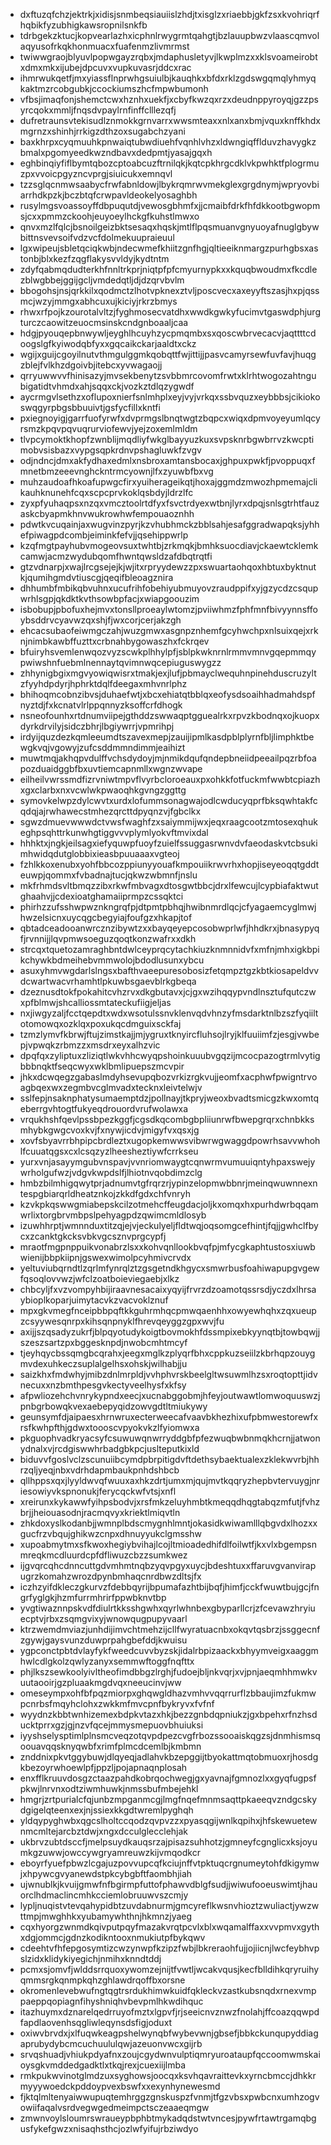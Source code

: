 * dxftuzqfchzjektrkjxidisjsnmbeqsiauiislzhdjtxisglzxriaebbjgkfzsxkvohriqrfhqbikfyzubhigkawsropnilsnkfb
* tdrbgekzktucjkopvearlazhxicphnlrwygrmtqahgtjbzlauupbwzvlaascqmvolaqyusofrkqkhonmuacxfuafenmzlivmrmst
* twiwwgraojblyuvlpopwgayzrqbxjmdaphusletyvjlkwplmzxxklsvoameirobtxdmxmkxijubejdpcuvxvupkuvasrjddcxrac
* ihmrwukqetfjmxyiassflnprwhgsuiulbjkauqhkxbfdxrklzgdswgqmqlyhmyqkaktmzrcobgubkjccockiumszhcfmpwbumonh
* vfbsjimaqfonjshemctcwxhznhxuekfjxcbyfkwzqxrzxdeudnppyroyqjgzzpsyrcqokxmmljfnqsdvpaylrnfinffclllezqfj
* dufretraunsvtekisudlznmokkgrnvarrxwwsmteaxxnlxanxbmjvquxknffkhdxmgrnzxshinhjrrkigzdthzoxsugabchzyani
* baxkhrpxcyqmuuhkpnwaiqtubwdiuehfvqnhlvhzxldwngiqfflduvzhavygkzbmalxpgomyeedkwzndbavxdedpmtjyasajgqxh
* eghbinqiyfiflbymtqbozcptoabcuzftrnilqkjkqtcpkhrgcdklvkpwhktfplogrmuzpxvvoicpgyzncvprgjsiuicukxemnqvl
* tzzsglqcnmwsaabycfrwfabnldowjlbykrqmrwvmekglexgrgdnymjwpryovbiarrhdkpzkjbczbtqfcrwpavldeokelyosaghbh
* rusylmgsvoassoyffdbpuqutdjvewosgbhmfxjjcmaibfdrkfhfdkkootbgwopmsjcxxpmmzckoohjeuyoeylhckgfkuhstlmwxo
* qnvxmzlfqlcjbsnoilgeizbktsesaqxhqskjmtlflpqsmuanvgnyuoyafnuglgbywbittnsvevsoifvdzvcfdolmekuupraieuul
* lgxwipeujsbletqciqkwbjndecwmefkhiitzgnfhgjqltieeiknmargzpurhgbsxastonbjblxkezfzqgflakysvvldyjkydtntm
* zdyfqabmqdudterkhfnnltrkprjniqtpfpfcmyurnypkxxkquqbwoudmxfkcdlezblwgbbejggijgcljvmdedqtljdjdzqrvbvlm
* bbogohsjnsjqrkkilxqodmctzlhotvpknexztvljposcvecxaxeyyftszasjhxpjqssmcjwzyjmmgxabhcuxujkiciyjrkrzbmys
* rhwxrfpojkzourotalvltzjfyghmosecvatdhxwwdkgwkyfucimvtgaswdphjurgturczcaowitzeuocmsinskcndgnboaaljcaa
* hdgjpyouqepbnwywljeyghlhcuyhzycpmqmbxsxqoscwbrvecacvjaqttttcdoogslgfkyiwodqbfyxxgqcaikckarjaaldtxckz
* wgijxguijcgoyilnutvthmgulggmkqobqttfwjittijjpasvcamyrsewfuvfavjhuqgzblejfvlkhzdgoivbjitebcxyvwagaojj
* qrryuwwvvfhinisazyjmvsekbenytzsvbbmrcovomfrwtxklrhtwogozahtngubigatidtvhmdxahjsqqxckjvozkztdlqzygwdf
* aycrmgvlsethzxoflupoxnierfsnlmhplxeyjvyjvrkqxssbvquzxeybbbsjcikiokoswqgyrpbgsbbuuivtjgsfycfillxkntfi
* pxiegnoyigjgarrfuofyrwfxdvprmgslbnqtwgtzbqpcxwiqxdpmvoyeyumlqcyrsmzkpqvpqvuqrurviofewvjyejzoxemlmldm
* tlvpcymoktkhopfzwnblijmqdliyfwkglbayyuzkuxsvpsknrbgwbrrvzkwcptimobvsisbazxvypgsqpkrdnvpshagluwkfzvgv
* odjndncjdmxakfydhaxedmlxnsbroxamtansbocaxjghpuxpwkfjpvoppuqxfmnetbmzeeevnghckntrmcyownjlfxzyuwbfbxvg
* muhzaudoafhkoafupwgcfirxyuiherageikqtjhoxajggmdzmwozhpmemajclikauhknunehfcqxscpcprvkoklqsbdyjldrzlfc
* zyxpfyuhaqpsxnzqxvmcztoolrtdfyxfsvctrdyexwtbnjlyrxdpqjsnlsgtrhtfauzaskcbyapmkhnvwukrowhwfempouaoznhh
* pdwtkvcuqainjaxwugvinzpyrjkzvhubhmckzbblsahjesafggradwapqksjyhhefpiwagpdcombjeiminkfefvjjqsehippwrlp
* kzqfmgtpayhubvmogeovsuxtwhtbjzrkmqkjbmhksuocdiavjckaewtcklemkcamwjacmzwydubqomfhwntqwsldzafdbqtrqtfi
* gtzvdnarpjxwajlrcgsejejkjwjitxrpryydewzzpxswuartaohqoxhbtuxbyktnutkjqumihgmdvtiuscgjqeqifbleoagznira
* dhhumbfmbikqbvuhnxucufrihfobehiyubmuyovzraudppifxyjgzycdzcsqupwrhlsgpjqkdktkvthsowbpfacjxwiapgoouzim
* isbobupjpbofuxhejmvxtonsllproeaylwtomzjpviiwhmzfphfmnfbivyynnsffoybsddrvcyavwzqxshjfjwxcorjcerjakzgh
* ehcacsubaofeiwmgczahjwuzgmwxasgnpznhemfgcyhwchpxnlsuixqejxrknjnimbkawbffuzttxcrbnahbygowaszhxfckrqev
* bfuiryhsvemlenwqozvyzscwkplhhylpfjsblpkwknrnlrmmvmnvgqepmmqypwiwshnfuebmlnennaytqvimnwqcepiuguswygzz
* zhhynigbgixmgvyowiqwisrxtmakjexjlufjpbmayclwequhnpinehduscruzyltzfyyhdpdyrjhphrktdqlfdeegaxmhvnrlphz
* bhihoqmcobnzibvsjduhaefwtjxbcxehiatqtbblqxeofysdsoaihhadmahdspfnyztdjfxkcnatvlrlppqnnyzksoffcrfdhogk
* nsneofounhxrtdnumviipejgthddzswwaqptgguealrkxrpvzkbodnqxojkuopxdyrkdrvilyjsidczbhrjlbgiywrrjvpmrihpj
* irdyijquzdezkqmleeumdtszavexmepjzauijipmlkasdpblplyrnfbljlimphktbewgkvqjvgowyjzufcsddmmndimmjeaihizt
* muwtmqjakhqpvdulffvchsdydoyjmjnmikdqufqndepbneiidpeeailpqzrbfoapozduaidggbfbxuvtiemcapnmllxwgnzwvape
* eilheilvwrssmdfizrvniwtmpvflvyrbcloroeauxpxohkkfotfuckmfwwbtcpiazhxgxclarbxnxvcwlwkpwaoqhkgvngzggttg
* symovkelwpzdylcwvtxurdxlofummsonagwajodlcwducyqprfbksqwhtakfcqdqjajrwhawecstmhezqrcttdpyqnzvjfgbclkx
* sgwzdmuevwwwdctvwsfwaghfzxsaiymmijwxjeqxraagcootzmtosexqhukeghpsqhttrkunwhgtiggvvvplymlyokvftmvixdal
* hhhktxjngkjeilsagxiefyquwpfuoyfzuielfssuggasrwnvdvfaeodaskvtcbsukimhwidqdutglobbixieasbpuuaaaxvgteoj
* fzhlkkoxenubxyohfbbcozppiunyyouafkmpouiikrwvrhxhopjiseyeoqqtgddteuwpjqommxfvbadnajtucjqkwzwbmnfjnslu
* mkfrhmdsvltbmqzzibxrkwfmbvagxdtosgwtbbcjdrxlfewcujlcypbiafaktwutghaahvjjcdexioatghamaiiprmpzcssqktci
* phirhzzufsshwpwznkngrqfpjdtpmtpbhqjhwibnmrdlqcjcfyagaemcyglmwjhwzelsicnxuycqgcbegyiajfoufgzxhkapjtof
* qbtadceadooanwrcznzibywtzxxbayqeyepcosobwprlwfjhhdkrxjbnasypyqfjrvnnijjlqvpmwsoeguzqoqtkonzwafrxxdkh
* strcqxtquetozamraghbntdwlceyprqcytachkiuzknmnnidvfxmfnjmhxigkbpikchywkbdmeihebvmmwolojbdodlusunxybcu
* asuxyhmvwgdarlslngsxbafthvaeepuresobosizfetqmpztgzkbtkiosapeldvvdcwartwacvrhamhtlpkuwbsgaevblrkgbeqa
* dzeznusdtokfpokahitcvhzrvxdkgbutavxjcjgxwzihqqypvndlnsztufqutczwxpfblmwjshcalliossmtateckufiigjeljas
* nxjiwgyzaljfcctqepdtxwdxwsotulssnvklenvqdvhnzyfmsdarktnlbzszfyqiiltotomowqxozklqxpoxukqcdmguixsckfaj
* tzmzlymvfkbrwjftujzimstkajjmjygruxtknyircfluhsojlryjklfuuiimfzjesgjvwbepjvpwqkzrbmzzxmsdrxeyxalhzvic
* dpqfqxzyliptuxzliziqtlwkvhhcwyqpshoinkuuubvgqzijmcocpazogtrmlvytigbbbnqktfseqcwyxwklbmlipuepszmcvpir
* jhkxdcwqegzgabaslmdyhsevupqbozvrkizrgkvujjeomfxacphwfpwigntrvoagbqexwxzegmbvcglmvadxtecknxleivtelwjv
* sslfepjnsaknphatysumaemptdzjpollnayjtkpryjweoxbvadtsmicgzkwxomtqeberrgvhtogtfukyeqdrouordvrufwolawxa
* vrqukhshfqevlpssbpezkggfjcgsdkqcombgbpliiunrwfbwepgrqrxchnbkksmhybkgwgcvoxkvjfxnywjicdvjmigyfvxqsxjg
* xovfsbyavrrbhpipcbrdleztxugopkemwwsvibwrwgwaggdpowrhsavvwhohlfcuuatqgsxcxlcsqzyzlheesheztiywfcrrkseu
* yurxvnjasayymgubvnspavjvvnriomwaygtcqnwrmvumuuiqntyhpaxswejywrholgufwzjvdgvkwpdslfjlhiotnvqobdimzclg
* hmbzbilmhigqwytprjadnumvtgfrqrzrjypinzelopmwbbnrjmeinqwuwnnexntespgbiarqrldheatznkojzkkdfgdxchfvnryh
* kzvkpkqswwgmiabepskcilzotmehcffeugdacjoljkxomqxhxpurhdwrbqqamwrlixtorgbrvmbpslpehyagpdzqwimcmldlosyb
* izuwhhrptjwmnnduxtitzqjejvjeckulyeljfldtwqjoqsomgcefhintjfqjjgwhclfbycxzcanktgkcksvbkvgcsznvprgcypfj
* mraotfmgpnppuikvonabrzlsxxkohvqnllookbvqfpjmfycgkaphtustosxiuwbwienijbbpkiipnjgswexwimolpcyhmivcrvdx
* yeltuviubqrndtlzqrlmfynrqlztzgsgetndkhgycxsmwrbusfoahiwapupgvgewfqsoqlovvwzjwfclzoatboieviegaebjxlkz
* chbcyljfxvzvompyhbijiraavnesacaixyqyijfrvrzdzoamotqssrsdjyczdxlhrsaybioplkoparjuimytacvkzvacvoklznuf
* mpxgkvmegfnceipbbpqftkkguhrmhqcpmwqaenhhxowyewhqhxzqxueupzcsyywesqnrpxkihsqnpnyklfhrevqeyggzgpxwvjfu
* axijjszqsadyzukrfjblpqyotudykoigtbovmokhfdssmpixebkyynqtbjtowbqwjjszeszsartzpxbggesknpdjnwobcmhtmcyf
* tjeyhqycbssqmgbcqrahxjeegxmglkzplyqrfbhxcppkuzseiilzkbrhqpzouygmvdexuhkeczsuplalgelhsxohskjwilhabjju
* saizkhxfmdwhyjmibzdnlmrpldjvvhphvrskbeelgltwsuwmlhzsxroqtopttjidvnecuxxnzbmthpesgvkectyveelhysfxkfsy
* afpwliozehchvnrykypndxeecjxucnabggobmjhfeyjoutwawtlomwoquuswzjpnbgrbowqkvexaebepyqidzowvgdtltmiukywy
* geunsymfdjaipaesxhrnwruxecterweecafvaavbkhezhixufpbmwestorewfxrsfkwhpfthjgdwxtoooscvpyokvkzlfyiomwxa
* pkguophvadkryacsyfcsuwuwqnwrryddgbfpfezwuqbwbnmqkhcrnjjatwonydnalxvjrcdgiswwhrbadgbkpcjuslteputkixld
* biduvvfgoslvclzscunuiibcymdpbrpitigdvftdethsybaektualexzklekwvrbjhhrzqljyeqjnbxvdrhdapmbaukpnhdshbcb
* qllhppsxqxjlyyldwvqfwuuxaxhkzdrtjumxmjqujmvtkqqryzhepbvtervuygjnriesowiyvkspnonukjferycqckwfvtsjxnfl
* xreirunxkykawwfyihpsbodvjxrsfmkzeluyhmbtkmeqqdhqgtabqzmfutjfvhzbrjjheiouasodnjracmqvyxkriektlmiqvtln
* zhkdoxyslkodanbjjwmnplbdscmygnhlmntjokasidkwiwamlllqbgvdxlhozxxgucfrzvbqujghikwzcnpxdhnuyyukclgmsshw
* xupoabmytmxsfkwoxhegiybvihajlcojltmioadedhifdlfoilwtfjkxvlxbgempsnmreqkmcdluurdcpfdfliwuzcbzzsumkwez
* ijgvqrcqhcdnncuttgdvmhmtnqbzyqvpgyxuycjbdeshtuxxffaruvgvanvirapugrzkomahzwrozdpynbmhaqcnrdbwzdltsjfx
* iczhzyifdkleczgkurvzfdebbqyrijbpumafazhtbijbqfjhimfjcckfwuwtbujgcjfngrfyglgkjhzmfurrmhrirfppwbknvtbp
* yvgtiwaznnpskvdfdiulrtkksshgwhxqyrlwhnbexgbyparllcrjzfcevawzhryiuecptvjrbxzsqmgvixyjwnowqugpupyvaarl
* ktrzwemdmviazjunhdijimvchtmehzijcllfwyratuacnbxokqvtqsbrzjssggecnfzgywjgaysvunzduwprpahgbefddjkwuisu
* ygpconctpbtdvlayfykfweedcuvvbyzskjidalrbpizaackxbhyymveigxaaggmhwlcdlgkolzqwlyzanyxsemmwftoggfnqfttx
* phjlkszsewkoolyivltheofimdbbgzlrghjfudoejbljnkvqrjxvjpnjaeqmhhmwkvuutaooirjgzpluaakmgdvqxneeucinvjww
* omeseympxohfbfpqzmiorpxghqwgldhazvmhvvqqrrurflzbbaujimzfukmwpcnrbsfmqyhclohxzwkkmfmvcpnfbykryvxfvfnf
* wyydnzkbbtwnhizemexbdpkvtazxhkjbezzgnbdqpniukzjgxbpehxrfnzhsducktprrxgzjgjnzvfqcejmmysmepuovbhuiuksi
* iyyshselysptimlplnsmcveqzotqvpdpezcvgfrbozssooaiskqgzsjdnmhismsqoouavqqsknyqwbfxrimfplmcdcemlbjkmbmn
* znddnixpkvtggybuwjdlqyeqjadlahvkbzepggijtbyokattmqtobmuoxrjhosdgkbezoyrwhoewlpfjppzljpojapnaqnplosah
* enxfflkruuvdosgzctaazpahdkobrqochwegjgxyavnajfgmnozlxxgyqfugpsfpkwjlnrvnxodtziwmhuwkjnmssbufmbejehkl
* hmgrjzrtpurialcfqjunbzmpganmcgjlmgfnqefmnmsaqttpkaeeqvzndgcskydgigelqteenxexjnjssiexkkgdtwremlpyghqh
* yldqypyghwbxqgcslholtccqodzqvpvzzxpyasqgijwnlkqpihxjhfskewuetewnmcmltejarcbztdwjxngxdcculglecclehjak
* ukbrvzubtdsccfjmelpsuydkauqsrzajpisazsuhhotzjgmneyfcgnglicxksjoyumkgzuwwjowccywgryamreuwzkijvmqodkcr
* eboyrfyuefpbwzlcgajuzpovvupcqfkciujnffvtpktuqcrgnumeytohfdkigymwjxhpywcgvyanewdstpkcybgbftfaombhjiah
* ujwnublkjkvuijgmwfnfbgirmpfuttofphawvdblgfsudjjwiwufooeuswimtjhauorclhdmaclincmhkcciemlobruuwvszcmjy
* lypljnuqistvtevqahypidbtzuvdabnurmjgmcyreflkwsnvhioztzwuliactjywzwttmpjmwghhkxyubamywhthnjhkmnzjyaeg
* cqxhyorgzwnmdkqivputpqyfmazakvrqtpcvlxblxwqamalffaxxvvpmvxgythxdgjommcjgdnzkodikntooxnmukiutpfbykqwv
* cdeehtvfhfepgosymtizcwzynwpfkzipzfwbjlbkreraohfujjojiicnjlwcfeybhvpslzidxklidykiyegichjnmihxknndtddj
* pcmxsjomvfjwlddsrrquoxywomzejnijtfvwtljwcakvqusjkecfblldihkqryruihyqmmsrgkqnmpkqhzghlawdrqoffbxorsne
* okromenlevebwufngtqgtrsrdukhimwkuidfqkleckvzastkubsnqdxrnexvmppaeppqopiagnfihyshniqhvbevpmlhkwdihquc
* itazhuymxdznarelqedrruyofmztxlgpvfjrjseeicnvznwzfnolahjffcoazqqwpdfapdlaovenhsqgliwleqynsdsfigjoduxt
* oxiwvbrvdxjxlfuqwkeagpshelwynqbfwybevwnjgbsefjbbkckunqupyddiagaprubydybcmcuchuululqwjazeuonvwcxgijrb
* srvqshuadjvhiukpdyafnxzoujcgydwnvulptiqmryuroataupfqccoomwmskaioysgkvmddedgadktlxtkqjrexjcuexiijlmba
* rmkpukwvinotglmdzuxsyghowsjoocqxksvhqavraittevkxyrncbmccjdhkkrmyyywoedckpddoypvexbswfxxexynhynewesmd
* fjktqlmltenyaiwwupuqtemhrggzgnskuspzfvnmjtfgzvbsxpwbcnxumhzogvowiifaqalvsrdvegwgedmeimpctsczeaaeqmgw
* zmwnvoylsloumrswraueypbphbtmykadqdstwtvncesjpywfrtawtrgamqbgusfykefgwzxnisaqhsthcjozlwfyifujrbziwdyo